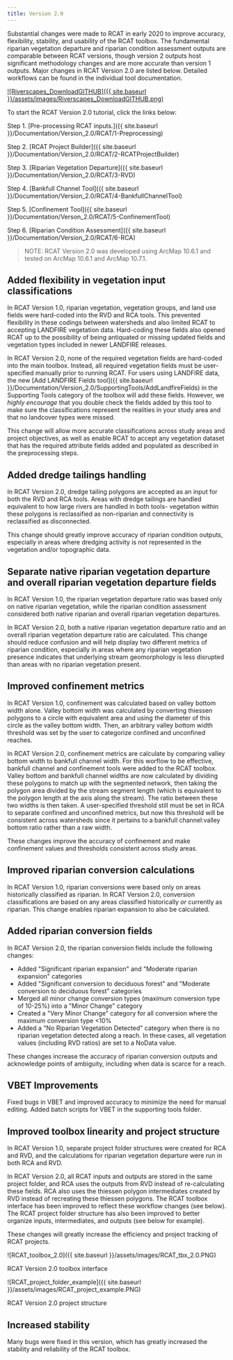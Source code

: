 ```yaml
---
title: Version 2.0
---
```


Substantial changes were made to RCAT in early 2020 to improve accuracy, flexibility, stability, and usability of the RCAT toolbox. The fundamental riparian vegetation departure and riparian condition assessment outputs are comparable between RCAT versions, though version 2 outputs host significant methodology changes and are more accurate than version 1 outputs. Major changes in RCAT Version 2.0 are listed below. Detailed workflows can be found in the individual tool documentation. 

[![Riverscapes_DownloadGITHUB]({{ site.baseurl }}/assets/images/Riverscapes_DownloadGITHUB.png)](https://github.com/Riverscapes/RCAT/releases/latest)

To start the RCAT Version 2.0 tutorial, click the links below:

Step 1. [Pre-processing RCAT inputs.]({{ site.baseurl }}/Documentation/Version_2.0/RCAT/1-Preprocessing) 

Step 2. [RCAT Project Builder]({{ site.baseurl }}/Documentation/Version_2.0/RCAT/2-RCATProjectBuilder)

Step 3. [Riparian Vegetation Departure]({{ site.baseurl }}/Documentation/Version_2.0/RCAT/3-RVD)

Step 4. [Bankfull Channel Tool]({{ site.baseurl }}/Documentation/Version_2.0/RCAT/4-BankfullChannelTool)

Step 5. [Confinement Tool]({{ site.baseurl }}/Documentation/Verson_2.0/RCAT/5-ConfinementTool)

Step 6. [Riparian Condition Assessment]({{ site.baseurl }}/Documentation/Version_2.0/RCAT/6-RCA)

> NOTE: RCAT Version 2.0 was developed using ArcMap 10.6.1 and tested on ArcMap 10.6.1 and ArcMap 10.7.1.

## Added flexibility in vegetation input classifications

In RCAT Version 1.0, riparian vegetation, vegetation groups, and land use fields were hard-coded into the RVD and RCA tools. This prevented flexibility in these codings between watersheds and also limited RCAT to accepting LANDFIRE vegetation data. Hard-coding these fields also opened RCAT up to the possibility of being antiquated or missing updated fields and vegetation types included in newer LANDFIRE releases.

In RCAT Version 2.0, none of the required vegetation fields are hard-coded into the main toolbox. Instead, all required vegetation fields must be user-specified manually prior to running RCAT. For users using LANDFIRE data, the new [Add LANDFIRE Fields tool]({{ site.baseurl }}/Documentation/Version_2.0/SupportingTools/AddLandfireFields) in the Supporting Tools category of the toolbox will add these fields. However, we *highly encourage* that you double check the fields added by this tool to make sure the classifications represent the realities in your study area and that no landcover types were missed. 

This change will allow more accurate classifications across study areas and project objectives, as well as enable RCAT to accept any vegetation dataset that has the required attribute fields added and populated as described in the preprocessing steps.

## Added dredge tailings handling

In RCAT Version 2.0, dredge tailing polygons are accepted as an input for both the RVD and RCA tools. Areas with dredge tailings are handled equivalent to how large rivers are handled in both tools- vegetation within these polygons is reclassified as non-riparian and connectivity is reclassified as disconnected. 

This change should greatly improve accuracy of riparian condition outputs, especially in areas where dredging activity is not represented in the vegetation and/or topographic data.

## Separate native riparian vegetation departure and overall riparian vegetation departure fields

In RCAT Version 1.0, the riparian vegetation departure ratio was based only on native riparian vegetation, while the riparian condition assessment considered both native riparian and overall riparian vegetation departures. 

In RCAT Version 2.0, both a native riparian vegetation departure ratio and an overall riparian vegetation departure ratio are calculated. This change should reduce confusion and will help display two different metrics of riparian condition, especially in areas where any riparian vegetation presence indicates that underlying stream geomorphology is less disrupted than areas with no riparian vegetation present.

## Improved confinement metrics

In RCAT Version 1.0, confinement was calculated based on valley bottom width alone. Valley bottom width was calculated by converting thiessen polygons to a circle with equivalent area and using the diameter of this circle as the valley bottom width. Then, an arbitrary valley bottom width threshold was set by the user to categorize confined and unconfined reaches. 

In RCAT Version 2.0, confinement metrics are calculate by comparing valley bottom width to bankfull channel width. For this worflow to be effective, bankfull channel and confinement tools were added to the RCAT toolbox. Valley bottom and bankfull channel widths are now calculated by dividing these polygons to match up with the segmented network, then taking the polygon area divided by the stream segment length (which is equivalent to the polygon length at the axis along the stream). The ratio between these two widths is then taken. A user-specified threshold still must be set in RCA to separate confined and unconfined metrics, but now this threshold will be consistent across watersheds since it pertains to a bankfull channel:valley bottom ratio rather than a raw width. 

These changes improve the accuracy of confinement and make confinement values and thresholds consistent across study areas.

## Improved riparian conversion calculations

In RCAT Version 1.0, riparian conversions were based only on areas historically classified as riparian. In RCAT Version 2.0, conversion classifications are based on any areas classified historically *or* currently as riparian. This change enables riparian expansion to also be calculated.

## Added riparian conversion fields

In RCAT Version 2.0, the riparian conversion fields include the following changes:
- Added "Significant riparian expansion" and "Moderate riparian expansion" categories
- Added "Significant conversion to deciduous forest" and "Moderate conversion to deciduous forest" categories
- Merged all minor change conversion types (maximum conversion type of 10-25%) into a "Minor Change" category
- Created a "Very Minor Change" category for all conversion where the maximum conversion type <10%
- Added a "No Riparian Vegetation Detected" category when there is no riparian vegetation detected along a reach. In these cases, all vegetation values (including RVD ratios) are set to a NoData value.

These changes increase the accuracy of riparian conversion outputs and acknowledge points of ambiguity, including when data is scarce for a reach.

## VBET Improvements

Fixed bugs in VBET and improved accuracy to minimize the need for manual editing. Added batch scripts for VBET in the supporting tools folder.

## Improved toolbox linearity and project structure

In RCAT Version 1.0, separate project folder structures were created for RCA and RVD, and the calculations for riparian vegetation departure were run in both RCA and RVD. 

In RCAT Version 2.0, all RCAT inputs and outputs are stored in the same project folder, and RCA uses the outputs from RVD instead of re-calculating these fields. RCA also uses the thiessen polygon intermediates created by RVD instead of recreating these thiessen polygons. The RCAT toolbox interface has been improved to reflect these workflow changes (see below). The RCAT project folder structure has also been improved to better organize inputs, intermediates, and outputs (see below for example).

These changes will greatly increase the efficiency and project tracking of RCAT projects. 

![RCAT_toolbox_2.0]({{ site.baseurl }}/assets/images/RCAT_tbx_2.0.PNG)

RCAT Version 2.0 toolbox interface

![RCAT_project_folder_example]({{ site.baseurl }}/assets/images/RCAT_project_example.PNG)

RCAT Version 2.0 project structure

## Increased stability

Many bugs were fixed in this version, which has greatly increased the stability and reliability of the RCAT toolbox.

